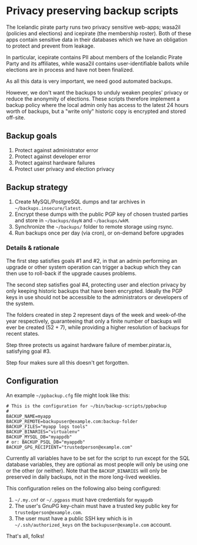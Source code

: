 # Privacy preserving backup scripts

The Icelandic pirate party runs two privacy sensitive web-apps; wasa2il
(policies and elections) and icepirate (the membership roster). Both of
these apps contain sensitive data in their databases which we have an
obligation to protect and prevent from leakage.

In particular, icepirate contains PII about members of the Icelandic
Pirate Party and its affiliates, while wasa2il contains
user-identifiable ballots while elections are in process and have not
been finalized.

As all this data is very important, we need good automated backups.

However, we don't want the backups to unduly weaken peoples' privacy or
reduce the anonymity of elections. These scripts therefore implement a
backup policy where the local admin only has access to the latest 24
hours worth of backups, but a "write only" historic copy is encrypted
and stored off-site.


## Backup goals

1. Protect against administrator error
2. Protect against developer error
3. Protect against hardware failures
4. Protect user privacy and election privacy


## Backup strategy

1. Create MySQL/PostgreSQL dumps and tar archives in `~/backups.insecure/latest`.
2. Encrypt these dumps with the public PGP key of chosen trusted
   parties and store in `~/backups/dayN` and `~/backups/wkM`.
3. Synchronize the `~/backups/` folder to remote storage using rsync.
4. Run backups once per day (via cron), or on-demand before upgrades

### Details & rationale

The first step satisfies goals #1 and #2, in that an admin performing an
upgrade or other system operation can trigger a backup which they can
then use to roll-back if the upgrade causes problems.

The second step satisfies goal #4, protecting user and election privacy
by only keeping historic backups that have been encrypted. Ideally the
PGP keys in use should not be accessible to the administrators or
developers of the system.

The folders created in step 2 represent days of the week and week-of-the
year respectively, guaranteeing that only a finite number of backups
will ever be created (52 + 7), while providing a higher resolution of
backups for recent states.

Step three protects us against hardware failure of member.piratar.is,
satisfying goal #3.

Step four makes sure all this doesn't get forgotten.


## Configuration

An example `~/ppbackup.cfg` file might look like this:

    # This is the configuration for ~/bin/backup-scripts/ppbackup
    #
    BACKUP_NAME=myapp
    BACKUP_REMOTE=backupuser@example.com:backup-folder
    BACKUP_FILES="myapp logs tools"
    BACKUP_BINARIES="virtualenv"
    BACKUP_MYSQL_DB="myappdb"
    # or: BACKUP_PSQL_DB="myappdb"
    BACKUP_GPG_RECIPIENT="trustedperson@example.com"

Currently all variables have to be set for the script to run except for
the SQL database variables, they are optional as most people will only
be using one or the other (or neither). Note that the `BACKUP_BINARIES`
will only be preserved in daily backups, not in the more long-lived
weeklies.

This configuration relies on the following also being configured:

   1. `~/.my.cnf` or `~/.pgpass` must have credentials for `myappdb`
   2. The user's GnuPG key-chain must have a trusted key public key
      for `trustedperson@example.com`.
   3. The user must have a public SSH key which is in `~/.ssh/authorized_keys`
      on the `backupuser@example.com` account.

That's all, folks!
